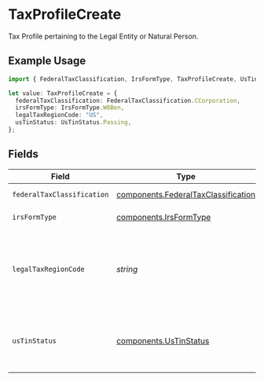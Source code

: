 # TaxProfileCreate

Tax Profile pertaining to the Legal Entity or Natural Person.

## Example Usage

```typescript
import { FederalTaxClassification, IrsFormType, TaxProfileCreate, UsTinStatus } from "@apexfintechsolutions/ascend-sdk/models/components";

let value: TaxProfileCreate = {
  federalTaxClassification: FederalTaxClassification.CCorporation,
  irsFormType: IrsFormType.W8Ben,
  legalTaxRegionCode: "US",
  usTinStatus: UsTinStatus.Passing,
};
```

## Fields

| Field                                                                                      | Type                                                                                       | Required                                                                                   | Description                                                                                | Example                                                                                    |
| ------------------------------------------------------------------------------------------ | ------------------------------------------------------------------------------------------ | ------------------------------------------------------------------------------------------ | ------------------------------------------------------------------------------------------ | ------------------------------------------------------------------------------------------ |
| `federalTaxClassification`                                                                 | [components.FederalTaxClassification](../../models/components/federaltaxclassification.md) | :heavy_check_mark:                                                                         | Federal tax classification.                                                                | C_CORPORATION                                                                              |
| `irsFormType`                                                                              | [components.IrsFormType](../../models/components/irsformtype.md)                           | :heavy_check_mark:                                                                         | IRS form type.                                                                             | W_8                                                                                        |
| `legalTaxRegionCode`                                                                       | *string*                                                                                   | :heavy_check_mark:                                                                         | Legal tax region must be "US" if provided W-9, otherwise must be a non-US country.         | US                                                                                         |
| `usTinStatus`                                                                              | [components.UsTinStatus](../../models/components/ustinstatus.md)                           | :heavy_check_mark:                                                                         | United States Individual Taxpayer Identification Number (ITIN) status.                     | PASSING                                                                                    |